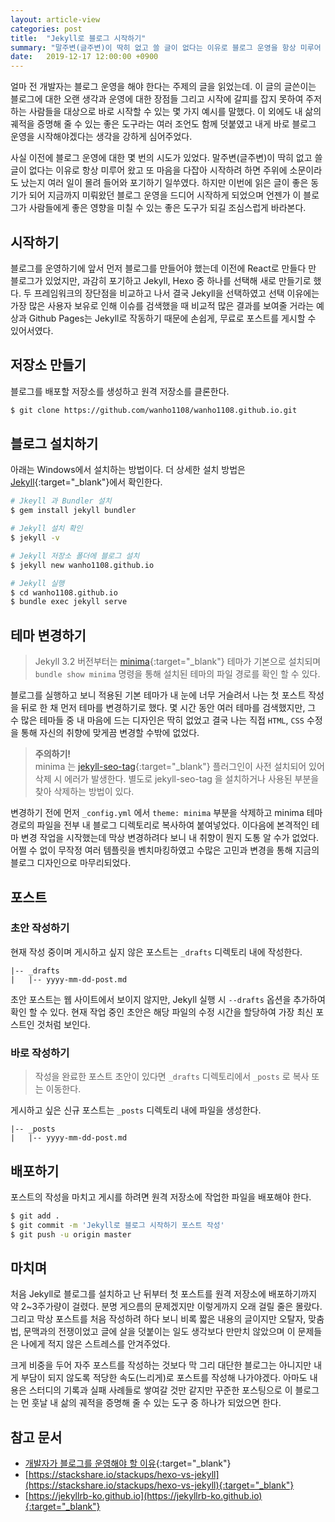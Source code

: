 ```yaml
---
layout: article-view
categories: post
title:  "Jekyll로 블로그 시작하기"
summary: "말주변(글주변)이 딱히 없고 쓸 글이 없다는 이유로 블로그 운영을 항상 미루어 왔다. 또 마음을 다잡아 시작하려 하면 주위에 소문이라도 났는지 여러 일이 몰려 들어와 포기하기 일쑤였다. 하지만 이번에 읽은 개발자가 블로그를 운영해야 할 이유 글이 좋은 동기가 되어 지금까지 미뤄왔던 블로그 운영을 드디어 시작하게 되었으며 언젠가 이 블로그가 사람들에게 좋은 영향을 미칠 수 있는 좋은 도구가 되길 조심스럽게 바라본다."
date:   2019-12-17 12:00:00 +0900
---
```


얼마 전 개발자는 블로그 운영을 해야 한다는 주제의 글을 읽었는데. 이 글의 글쓴이는 블로그에 대한 오랜 생각과 운영에 대한 장점들 그리고 시작에 갈피를 잡지 못하여 주저하는 사람들을 대상으로 바로 시작할 수 있는 몇 가지 예시를 말했다. 이 외에도 내 삶의 궤적을 증명해 줄 수 있는 좋은 도구라는 여러 조언도 함께 덧붙였고 내게 바로 블로그 운영을 시작해야겠다는 생각을 강하게 심어주었다.

사실 이전에 블로그 운영에 대한 몇 번의 시도가 있었다. 말주변(글주변)이 딱히 없고 쓸 글이 없다는 이유로 항상 미루어 왔고 또 마음을 다잡아 시작하려 하면 주위에 소문이라도 났는지 여러 일이 몰려 들어와 포기하기 일쑤였다. 하지만 이번에 읽은 글이 좋은 동기가 되어 지금까지 미뤄왔던 블로그 운영을 드디어 시작하게 되었으며 언젠가 이 블로그가 사람들에게 좋은 영향을 미칠 수 있는 좋은 도구가 되길 조심스럽게 바라본다.

## 시작하기

 블로그를 운영하기에 앞서 먼저 블로그를 만들어야 했는데 이전에 React로 만들다 만 블로그가 있었지만, 과감히 포기하고 Jekyll, Hexo 중 하나를 선택해 새로 만들기로 했다. 두 프레임워크의 장단점을 비교하고 나서 결국 Jekyll을 선택하였고 선택 이유에는 가장 많은 사용자 보유로 인해 이슈를 검색했을 때 비교적 많은 결과를 보여줄 거라는 예상과 Github Pages는 Jekyll로 작동하기 때문에 손쉽게, 무료로 포스트를 게시할 수 있어서였다.

## 저장소 만들기

블로그를 배포할 저장소를 생성하고 원격 저장소를 클론한다.

```bash
$ git clone https://github.com/wanho1108/wanho1108.github.io.git
```

## 블로그 설치하기

아래는 Windows에서 설치하는 방법이다. 더 상세한 설치 방법은 [Jekyll](https://jekyllrb-ko.github.io/docs/installation/){:target="_blank"}에서 확인한다. 

```bash
# Jkeyll 과 Bundler 설치
$ gem install jekyll bundler

# Jekyll 설치 확인
$ jekyll -v

# Jekyll 저장소 폴더에 블로그 설치
$ jekyll new wanho1108.github.io

# Jekyll 실행
$ cd wanho1108.github.io
$ bundle exec jekyll serve
```

## 테마 변경하기

> Jekyll 3.2 버전부터는 [minima](https://github.com/jekyll/minima){:target="_blank"} 테마가 기본으로 설치되며 `bundle show minima` 명령을 통해 설치된 테마의 파일 경로를 확인 할 수 있다.

블로그를 실행하고 보니 적용된 기본 테마가 내 눈에 너무 거슬려서 나는 첫 포스트 작성을 뒤로 한 채 먼저 테마를 변경하기로 했다. 몇 시간 동안 여러 테마를 검색했지만, 그 수 많은 테마들 중 내 마음에 드는 디자인은 딱히 없었고 결국 나는 직접 `HTML`, `CSS` 수정을 통해 자신의 취향에 맞게끔 변경할 수밖에 없었다.

> **주의하기!**  
> minima 는 [jekyll-seo-tag](https://github.com/jekyll/jekyll-seo-tag){:target="_blank"} 플러그인이 사전 설치되어 있어 삭제 시 에러가 발생한다. 별도로 jekyll-seo-tag 을 설치하거나 사용된 부분을 찾아 삭제하는 방법이 있다.

변경하기 전에 먼저 `_config.yml` 에서 `theme: minima` 부분을 삭제하고 minima 테마 경로의 파일을 전부 내 블로그 디렉토리로 복사하여 붙여넣었다. 이다음에 본격적인 테마 변경 작업을 시작했는데 막상 변경하려다 보니 내 취향이 뭔지 도통 알 수가 없었다. 어쩔 수 없이 무작정 여러 템플릿을 벤치마킹하였고 수많은 고민과 변경을 통해 지금의 블로그 디자인으로 마무리되었다.

## 포스트

### 초안 작성하기

현재 작성 중이며 게시하고 싶지 않은 포스트는 `_drafts` 디렉토리 내에 작성한다.

```
|-- _drafts
|   |-- yyyy-mm-dd-post.md
```

초안 포스트는 웹 사이트에서 보이지 않지만, Jekyll 실행 시 `--drafts` 옵션을 추가하여 확인 할 수 있다. 현재 작업 중인 초안은 해당 파일의 수정 시간을 할당하여 가장 최신 포스트인 것처럼 보인다.

### 바로 작성하기

> 작성을 완료한 포스트 초안이 있다면 `_drafts` 디렉토리에서 `_posts` 로 복사 또는 이동한다.

게시하고 싶은 신규 포스트는 `_posts` 디렉토리 내에 파일을 생성한다. 

```
|-- _posts
|   |-- yyyy-mm-dd-post.md
```

## 배포하기

포스트의 작성을 마치고 게시를 하려면 원격 저장소에 작업한 파일을 배포해야 한다.

```bash
$ git add .
$ git commit -m 'Jekyll로 블로그 시작하기 포스트 작성'
$ git push -u origin master
```

## 마치며

처음 Jekyll로 블로그를 설치하고 난 뒤부터 첫 포스트를 원격 저장소에 배포하기까지 약 2~3주가량이 걸렸다. 분명 게으름의 문제겠지만 이렇게까지 오래 걸릴 줄은 몰랐다. 그리고 막상 포스트를 처음 작성하려 하다 보니 비록 짧은 내용의 글이지만 오탈자, 맞춤법, 문맥과의 전쟁이었고 글에 살을 덧붙이는 일도 생각보다 만만치 않았으며 이 문제들은 나에게 적지 않은 스트레스를 안겨주었다. 

크게 비중을 두어 자주 포스트를 작성하는 것보다 막 그리 대단한 블로그는 아니지만 내게 부담이 되지 않도록 적당한 속도(느리게)로 포스트를 작성해 나가야겠다. 아마도 내용은 스터디의 기록과 실패 사례들로 쌓여갈 것만 같지만 꾸준한 포스팅으로 이 블로그는 먼 훗날 내 삶의 궤적을 증명해 줄 수 있는 도구 중 하나가 되었으면 한다.

## 참고 문서

- [개발자가 블로그를 운영해야 할 이유](https://taegon.kim/archives/7107){:target="_blank"}
- [https://stackshare.io/stackups/hexo-vs-jekyll](https://stackshare.io/stackups/hexo-vs-jekyll){:target="_blank"}
- [https://jekyllrb-ko.github.io](https://jekyllrb-ko.github.io){:target="_blank"}